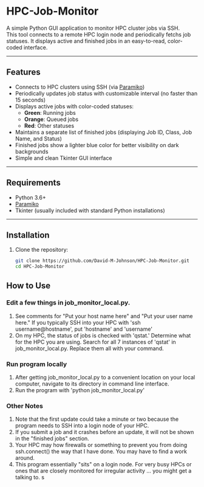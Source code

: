 # HPC-Job-Monitor

A simple Python GUI application to monitor HPC cluster jobs via SSH.  
This tool connects to a remote HPC login node and periodically fetchs job statuses. It displays active and finished jobs in an easy-to-read, color-coded interface.

---

## Features

- Connects to HPC clusters using SSH (via [Paramiko](https://github.com/paramiko/paramiko))
- Periodically updates job status with customizable interval (no faster than 15 seconds)
- Displays active jobs with color-coded statuses:
  - **Green**: Running jobs
  - **Orange**: Queued jobs
  - **Red**: Other statuses
- Maintains a separate list of finished jobs (displaying Job ID, Class, Job Name, and Status)
- Finished jobs show a lighter blue color for better visibility on dark backgrounds
- Simple and clean Tkinter GUI interface

---

## Requirements

- Python 3.6+
- [Paramiko](https://pypi.org/project/paramiko/)
- Tkinter (usually included with standard Python installations)

---

## Installation

1. Clone the repository:
   ```bash
   git clone https://github.com/David-M-Johnson/HPC-Job-Monitor.git
   cd HPC-Job-Monitor

## How to Use

### Edit a few things in job_monitor_local.py.
1. See comments for "Put your host name here" and "Put your user name here." If you typically SSH into your HPC with 'ssh username@hostname', put 'hostname' and 'username'
2. On my HPC, the status of jobs is checked with 'qstat.' Determine what for the HPC you are using. Search for all 7 instances of 'qstat' in job_monitor_local.py. Replace them all with your command.

### Run program locally
1. After getting job_monitor_local.py to a convenient location on your local computer, navigate to its directory in command line interface.
2. Run the program with 'python job_monitor_local.py'

### Other Notes
1. Note that the first update could take a minute or two because the program needs to SSH into a login node of your HPC.
2. If you submit a job and it crashes before an update, it will not be shown in the "finished jobs" section.
3. Your HPC may how firewalls or something to prevent you from doing ssh.connect() the way that I have done. You may have to find a work around.
4. This program essentially "sits" on a login node. For very busy HPCs or ones that are closely monitored for irregular activity ... you might get a talking to. s
